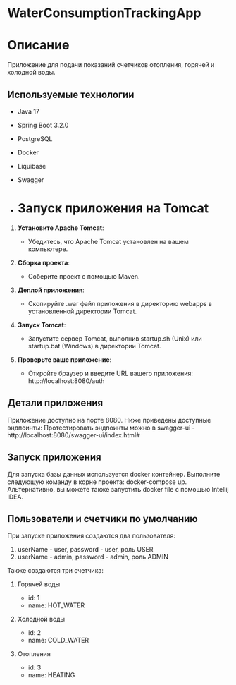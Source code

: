 # WaterConsumptionTrackingApp
# Описание
Приложение для подачи показаний счетчиков отопления, горячей и холодной воды.

## Используемые технологии
- Java 17
- Spring Boot 3.2.0
- PostgreSQL
- Docker
- Liquibase
- Swagger

- # Запуск приложения на Tomcat

1. **Установите Apache Tomcat**:
   - Убедитесь, что Apache Tomcat установлен на вашем компьютере.

2. **Сборка проекта**:
   - Соберите проект с помощью Maven.

3. **Деплой приложения**:
   - Скопируйте .war файл приложения в директорию webapps в установленной директории Tomcat.

4. **Запуск Tomcat**:
   - Запустите сервер Tomcat, выполнив startup.sh (Unix) или startup.bat (Windows) в директории Tomcat.

5. **Проверьте ваше приложение**:
   - Откройте браузер и введите URL вашего приложения: http://localhost:8080/auth


## Детали приложения
Приложение доступно на порте 8080. Ниже приведены доступные эндпоинты: 
Протестировать эндпоинты можно в swagger-ui - http://localhost:8080/swagger-ui/index.html#

## Запуск приложения
Для запуска базы данных используется docker контейнер. Выполните следующую команду в корне проекта: docker-compose up.
Альтернативно, вы можете также запустить docker file с помощью Intellij IDEA.

## Пользователи и счетчики по умолчанию
При запуске приложения создаются два пользователя:
1. userName - user, password - user, роль USER
2. userName - admin, password - admin, роль ADMIN

Также создаются три счетчика:
1. Горячей воды
   - id: 1
   - name: HOT_WATER

2. Холодной воды
   - id: 2
   - name: COLD_WATER

3. Отопления
   - id: 3
   - name: HEATING
